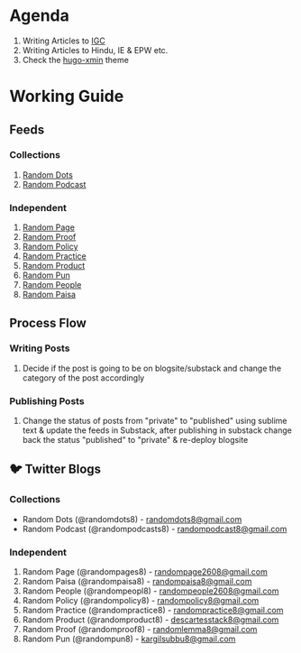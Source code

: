 
# Agenda
1. Writing Articles to [IGC](https://www.theigc.org/blog/)
2. Writing Articles to Hindu, IE & EPW etc.
3. Check the [hugo-xmin](https://github.com/yihui/hugo-xmin/) theme


# Working Guide

## Feeds

### Collections
1. [Random Dots](https://randomdots8.github.io/categories/cat_substack.xml)
2. [Random Podcast](https://randomdots8.github.io/categories/cat_podcast.xml)

### Independent
1. [Random Page](https://randomdots8.github.io/categories/cat_page.xml)
2. [Random Proof](https://randomdots8.github.io/categories/cat_proof.xml)
3. [Random Policy](https://randomdots8.github.io/categories/cat_policy.xml)
4. [Random Practice](https://randomdots8.github.io/categories/cat_practice.xml)
5. [Random Product](https://randomdots8.github.io/categories/cat_product.xml)
6. [Random Pun](https://randomdots8.github.io/categories/cat_pun.xml)
7. [Random People](https://randomdots8.github.io/categories/cat_people.xml)
8. [Random Paisa](https://randomdots8.github.io/categories/cat_paisa.xml)

## Process Flow

### Writing Posts
1. Decide if the post is going to be on blogsite/substack and change the category of the post accordingly

### Publishing Posts
1. Change the status of posts from "private" to "published" using sublime text & update the feeds in Substack, after publishing in substack change back the status "published" to "private" & re-deploy blogsite

## 🐦 Twitter Blogs

### Collections
- Random Dots (@randomdots8) - randomdots8@gmail.com 
- Random Podcast (@randompodcasts8) - randompodcast8@gmail.com

### Independent
1. Random Page (@randompages8) -  randompage2608@gmail.com
2. Random Paisa (@randompaisa8) - randompaisa8@gmail.com
3. Random People (@randompeopl8) - randompeople2608@gmail.com
4. Random Policy (@randompolicy8) - randompolicy8@gmail.com
5. Random Practice (@randompractice8) - randompractice8@gmail.com
6. Random Product (@randomproduct8) - descartesstack8@gmail.com
7. Random Proof (@randomproof8) - randomlemma8@gmail.com
8. Random Pun (@randompun8) - kargilsubbu8@gmail.com
